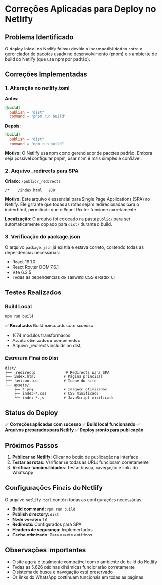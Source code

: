 # Correções Aplicadas para Deploy no Netlify

## Problema Identificado

O deploy inicial no Netlify falhou devido a incompatibilidades entre o gerenciador de pacotes usado no desenvolvimento (pnpm) e o ambiente de build do Netlify (que usa npm por padrão).

## Correções Implementadas

### 1. Alteração no netlify.toml

**Antes:**
```toml
[build]
  publish = "dist"
  command = "pnpm run build"
```

**Depois:**
```toml
[build]
  publish = "dist"
  command = "npm run build"
```

**Motivo:** O Netlify usa npm como gerenciador de pacotes padrão. Embora seja possível configurar pnpm, usar npm é mais simples e confiável.

### 2. Arquivo _redirects para SPA

**Criado:** `/public/_redirects`
```
/*    /index.html   200
```

**Motivo:** Este arquivo é essencial para Single Page Applications (SPA) no Netlify. Ele garante que todas as rotas sejam redirecionadas para o index.html, permitindo que o React Router funcione corretamente.

**Localização:** O arquivo foi colocado na pasta `public/` para ser automaticamente copiado para `dist/` durante o build.

### 3. Verificação do package.json

O arquivo `package.json` já existia e estava correto, contendo todas as dependências necessárias:
- React 19.1.0
- React Router DOM 7.6.1
- Vite 6.3.5
- Todas as dependências do Tailwind CSS e Radix UI

## Testes Realizados

### Build Local
```bash
npm run build
```
✅ **Resultado:** Build executado com sucesso
- 1674 módulos transformados
- Assets otimizados e comprimidos
- Arquivo _redirects incluído no dist/

### Estrutura Final do Dist
```
dist/
├── _redirects              # Redirects para SPA
├── index.html             # Página principal
├── favicon.ico            # Ícone do site
└── assets/
    ├── *.png              # Imagens otimizadas
    ├── index-*.css        # CSS minificado
    └── index-*.js         # JavaScript minificado
```

## Status do Deploy

✅ **Correções aplicadas com sucesso**
✅ **Build local funcionando**
✅ **Arquivos preparados para Netlify**
✅ **Deploy pronto para publicação**

## Próximos Passos

1. **Publicar no Netlify:** Clicar no botão de publicação na interface
2. **Testar as rotas:** Verificar se todas as URLs funcionam corretamente
3. **Verificar funcionalidades:** Testar busca, navegação e links do WhatsApp

## Configurações Finais do Netlify

O arquivo `netlify.toml` contém todas as configurações necessárias:
- **Build command:** `npm run build`
- **Publish directory:** `dist`
- **Node version:** 18
- **Redirects:** Configurados para SPA
- **Headers de segurança:** Implementados
- **Cache otimizado:** Para assets estáticos

## Observações Importantes

- O site agora é totalmente compatível com o ambiente de build do Netlify
- Todas as 5.626 páginas dinâmicas funcionarão corretamente
- O sistema de busca e navegação está preservado
- Os links do WhatsApp continuam funcionais em todas as páginas
